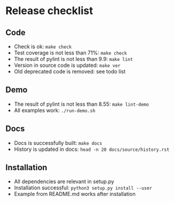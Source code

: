 # Release checklist

## Code

* Check is ok: `make check`
* Test coverage is not less than 71%: `make check`
* The result of pylint is not less than 9.9: `make lint`
* Version in source code is updated: `make ver`
* Old deprecated code is removed: see todo list

## Demo

* The result of pylint is not less than 8.55: `make lint-demo`
* All examples work: `./run-demo.sh`

## Docs

* Docs is successfully built: `make docs`
* History is updated in docs: `head -n 20 docs/source/history.rst`

## Installation

* All dependencies are relevant in setup.py
* Installation successful: `python3 setup.py install --user`
* Example from README.md works after installation
